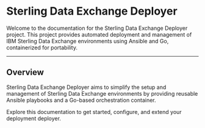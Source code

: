 # Sterling Data Exchange Deployer

Welcome to the documentation for the Sterling Data Exchange Deployer project. This project provides automated deployment and management of IBM Sterling Data Exchange environments using Ansible and Go, containerized for portability.

---

## Overview

Sterling Data Exchange Deployer aims to simplify the setup and management of Sterling Data Exchange environments by providing reusable Ansible playbooks and a Go-based orchestration container.

Explore this documentation to get started, configure, and extend your deployment deployer.
